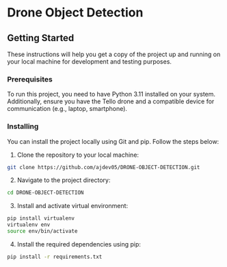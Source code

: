 # Drone Object Detection

## Getting Started

These instructions will help you get a copy of the project up and running on your local machine for development and testing purposes.

### Prerequisites

To run this project, you need to have Python 3.11 installed on your system. Additionally, ensure you have the Tello drone and a compatible device for communication (e.g., laptop, smartphone).

### Installing

You can install the project locally using Git and pip. Follow the steps below:

1. Clone the repository to your local machine:

```bash
git clone https://github.com/ajdev05/DRONE-OBJECT-DETECTION.git
```

2. Navigate to the project directory:

```bash
cd DRONE-OBJECT-DETECTION
```

3. Install and activate virtual environment:

```bash
pip install virtualenv
virtualenv env
source env/bin/activate 
```

4. Install the required dependencies using pip:

```bash
pip install -r requirements.txt
```


